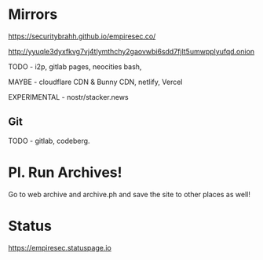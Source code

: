 # Mirrors

https://securitybrahh.github.io/empiresec.co/

http://yyuqle3dyxfkvg7vj4tlymthchy2gaovwbi6sdd7fjlt5umwpplyufqd.onion

TODO - i2p, gitlab pages, neocities bash, 

MAYBE - cloudflare CDN & Bunny CDN, netlify, Vercel

EXPERIMENTAL - nostr/stacker.news

## Git

TODO - gitlab, codeberg.

# Pl. Run Archives!

Go to web archive and archive.ph and save the site to other places as well!

# Status

https://empiresec.statuspage.io
